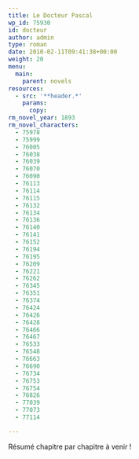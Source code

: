 ```yaml
---
title: Le Docteur Pascal
wp_id: 75930
id: docteur
author: admin
type: roman
date: 2010-02-11T09:41:38+00:00
weight: 20
menu:
  main:
    parent: novels
resources:
  - src: '**header.*'
    params:
      copy:
rm_novel_year: 1893
rm_novel_characters:
  - 75978
  - 75999
  - 76005
  - 76038
  - 76039
  - 76070
  - 76090
  - 76113
  - 76114
  - 76115
  - 76132
  - 76134
  - 76136
  - 76140
  - 76141
  - 76152
  - 76194
  - 76195
  - 76209
  - 76221
  - 76262
  - 76345
  - 76351
  - 76374
  - 76424
  - 76426
  - 76428
  - 76466
  - 76467
  - 76533
  - 76548
  - 76663
  - 76690
  - 76734
  - 76753
  - 76754
  - 76826
  - 77039
  - 77073
  - 77114

---
```

Résumé chapitre par chapitre à venir !